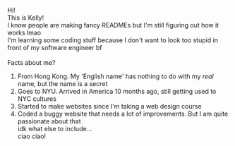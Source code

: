 Hi! <br>
This is Kelly! <br>
I know people are making fancy READMEs but I'm still figuring out how it works lmao <br>
I'm learning some coding stuff because I don't want to look too stupid in front of my software engineer bf
<br><br>
Facts about me? <br>
1. From Hong Kong. My 'English name' has nothing to do with my <i>real</i> name, but the name is a secret <br>
2. Goes to NYU. Arrived in America 10 months ago, still getting used to NYC cultures <br>
3. Started to make websites since I'm taking a web design course <br>
4. Coded a buggy website that needs a lot of improvements. But I am quite passionate about that <br>
idk what else to include... <br>
ciao ciao!
